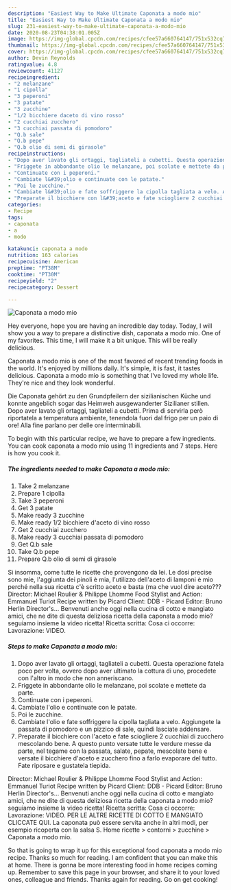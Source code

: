 ```yaml
---
description: "Easiest Way to Make Ultimate Caponata a modo mio"
title: "Easiest Way to Make Ultimate Caponata a modo mio"
slug: 231-easiest-way-to-make-ultimate-caponata-a-modo-mio
date: 2020-08-23T04:38:01.005Z
image: https://img-global.cpcdn.com/recipes/cfee57a660764147/751x532cq70/caponata-a-modo-mio-recipe-main-photo.jpg
thumbnail: https://img-global.cpcdn.com/recipes/cfee57a660764147/751x532cq70/caponata-a-modo-mio-recipe-main-photo.jpg
cover: https://img-global.cpcdn.com/recipes/cfee57a660764147/751x532cq70/caponata-a-modo-mio-recipe-main-photo.jpg
author: Devin Reynolds
ratingvalue: 4.8
reviewcount: 41127
recipeingredient:
- "2 melanzane"
- "1 cipolla"
- "3 peperoni"
- "3 patate"
- "3 zucchine"
- "1/2 bicchiere daceto di vino rosso"
- "2 cucchiai zucchero"
- "3 cucchiai passata di pomodoro"
- "Q.b sale"
- "Q.b pepe"
- "Q.b olio di semi di girasole"
recipeinstructions:
- "Dopo aver lavato gli ortaggi, tagliateli a cubetti. Questa operazione fatela poco per volta, ovvero dopo aver ultimato la cottura di uno, procedete con l&#39;altro in modo che non anneriscano."
- "Friggete in abbondante olio le melanzane, poi scolate e mettete da parte."
- "Continuate con i peperoni."
- "Cambiate l&#39;olio e continuate con le patate."
- "Poi le zucchine."
- "Cambiate l&#39;olio e fate soffriggere la cipolla tagliata a velo. Aggiungete la passata di pomodoro e un pizzico di sale, quindi lasciate addensare."
- "Preparate il bicchiere con l&#39;aceto e fate sciogliere 2 cucchiai di zucchero mescolando bene. A questo punto versate tutte le verdure messe da parte, nel tegame con la passata, salate, pepate, mescolate bene e versate il bicchiere d&#39;aceto e zucchero fino a farlo evaporare del tutto. Fate riposare e gustatela tiepida."
categories:
- Recipe
tags:
- caponata
- a
- modo

katakunci: caponata a modo 
nutrition: 163 calories
recipecuisine: American
preptime: "PT38M"
cooktime: "PT30M"
recipeyield: "2"
recipecategory: Dessert

---
```



![Caponata a modo mio](https://img-global.cpcdn.com/recipes/cfee57a660764147/751x532cq70/caponata-a-modo-mio-recipe-main-photo.jpg)

Hey everyone, hope you are having an incredible day today. Today, I will show you a way to prepare a distinctive dish, caponata a modo mio. One of my favorites. This time, I will make it a bit unique. This will be really delicious.

Caponata a modo mio is one of the most favored of recent trending foods in the world. It's enjoyed by millions daily. It's simple, it is fast, it tastes delicious. Caponata a modo mio is something that I've loved my whole life. They're nice and they look wonderful.

Die Caponata gehört zu den Grundpfeilern der sizilianischen Küche und konnte angeblich sogar das Heimweh ausgewanderter Sizilianer stillen. Dopo aver lavato gli ortaggi, tagliateli a cubetti. Prima di servirla però riportatela a temperatura ambiente, tenendola fuori dal frigo per un paio di ore! Alla fine parlano per delle ore interminabili.


To begin with this particular recipe, we have to prepare a few ingredients. You can cook caponata a modo mio using 11 ingredients and 7 steps. Here is how you cook it.

<!--inarticleads1-->

##### The ingredients needed to make Caponata a modo mio:

1. Take 2 melanzane
1. Prepare 1 cipolla
1. Take 3 peperoni
1. Get 3 patate
1. Make ready 3 zucchine
1. Make ready 1/2 bicchiere d&#39;aceto di vino rosso
1. Get 2 cucchiai zucchero
1. Make ready 3 cucchiai passata di pomodoro
1. Get Q.b sale
1. Take Q.b pepe
1. Prepare Q.b olio di semi di girasole


Sì insomma, come tutte le ricette che provengono da lei. Le dosi precise sono mie, l&#39;aggiunta dei pinoli è mia, l&#39;utilizzo dell&#39;aceto di lamponi è mio perché nella sua ricetta c&#39;è scritto aceto e basta (ma che vuol dire aceto??? Director: Michael Roulier &amp; Philippe Lhomme Food Stylist and Action: Emmanuel Turiot Recipe written by Picard Client: DDB - Picard Editor: Bruno Herlin Director&#39;s… Benvenuti anche oggi nella cucina di cotto e mangiato amici, che ne dite di questa deliziosa ricetta della caponata a modo mio?seguiamo insieme la video ricetta! Ricetta scritta: Cosa ci occorre: Lavorazione: VIDEO. 

<!--inarticleads2-->

##### Steps to make Caponata a modo mio:

1. Dopo aver lavato gli ortaggi, tagliateli a cubetti. Questa operazione fatela poco per volta, ovvero dopo aver ultimato la cottura di uno, procedete con l&#39;altro in modo che non anneriscano.
1. Friggete in abbondante olio le melanzane, poi scolate e mettete da parte.
1. Continuate con i peperoni.
1. Cambiate l&#39;olio e continuate con le patate.
1. Poi le zucchine.
1. Cambiate l&#39;olio e fate soffriggere la cipolla tagliata a velo. Aggiungete la passata di pomodoro e un pizzico di sale, quindi lasciate addensare.
1. Preparate il bicchiere con l&#39;aceto e fate sciogliere 2 cucchiai di zucchero mescolando bene. A questo punto versate tutte le verdure messe da parte, nel tegame con la passata, salate, pepate, mescolate bene e versate il bicchiere d&#39;aceto e zucchero fino a farlo evaporare del tutto. Fate riposare e gustatela tiepida.


Director: Michael Roulier &amp; Philippe Lhomme Food Stylist and Action: Emmanuel Turiot Recipe written by Picard Client: DDB - Picard Editor: Bruno Herlin Director&#39;s… Benvenuti anche oggi nella cucina di cotto e mangiato amici, che ne dite di questa deliziosa ricetta della caponata a modo mio?seguiamo insieme la video ricetta! Ricetta scritta: Cosa ci occorre: Lavorazione: VIDEO. PER LE ALTRE RICETTE DI COTTO E MANGIATO CLICCATE QUI. La caponata può essere servita anche in altri modi, per esempio ricoperta con la salsa S. Home ricette &gt; contorni &gt; zucchine &gt; Caponata a modo mio. 

So that is going to wrap it up for this exceptional food caponata a modo mio recipe. Thanks so much for reading. I am confident that you can make this at home. There is gonna be more interesting food in home recipes coming up. Remember to save this page in your browser, and share it to your loved ones, colleague and friends. Thanks again for reading. Go on get cooking!
